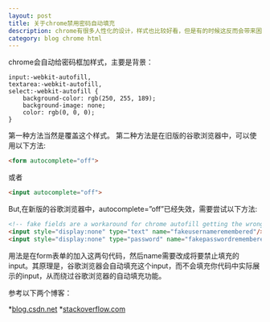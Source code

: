 ```yaml
---
layout: post
title: 关于chrome禁用密码自动填充
description: chrome有很多人性化的设计，样式也比较好看，但是有的时候这反而会带来困扰，比如密码自动填充会带来一个很丑的黄色背景
category: blog chrome html
---
```


chrome会自动给密码框加样式，主要是背景：
```
input:-webkit-autofill,
textarea:-webkit-autofill, 
select:-webkit-autofill {    
    background-color: rgb(250, 255, 189);    
    background-image: none;    
    color: rgb(0, 0, 0);
}
```
第一种方法当然是覆盖这个样式。
第二种方法是在旧版的谷歌浏览器中，可以使用以下方法:
```html
<form autocomplete="off">
```
或者
```html
<input autocomplete="off">
```
But,在新版的谷歌浏览器中，autocomplete=”off”已经失效，需要尝试以下方法:
```html
<!-- fake fields are a workaround for chrome autofill getting the wrong fields -->
<input style="display:none" type="text" name="fakeusernameremembered"/>
<input style="display:none" type="password" name="fakepasswordremembered"/>
```
用法是在form表单的加入这两句代码，然后name需要改成将要禁止填充的input。其原理是，谷歌浏览器会自动填充这个input，而不会填充你代码中实际展示的input，从而绕过谷歌浏览器的自动填充功能。

参考以下两个博客：

*[blog.csdn.net](http://blog.csdn.net/xiaoluodecai/article/details/53190489 "如何禁止谷歌浏览器自动填充密码")
*[stackoverflow.com](https://stackoverflow.com/questions/15738259/disabling-chrome-autofill "disabling-chrome-autofill")